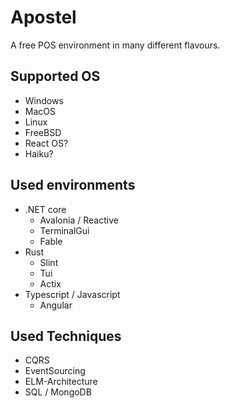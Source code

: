 # Apostel
A free POS environment in many different flavours.

## Supported OS
- Windows
- MacOS
- Linux
- FreeBSD
- React OS?
- Haiku?

## Used environments
- .NET core
  * Avalonia / Reactive
  * TerminalGui
  * Fable
- Rust
  * Slint
  * Tui
  * Actix
- Typescript / Javascript
  * Angular

## Used Techniques
- CQRS
- EventSourcing
- ELM-Architecture
- SQL / MongoDB

